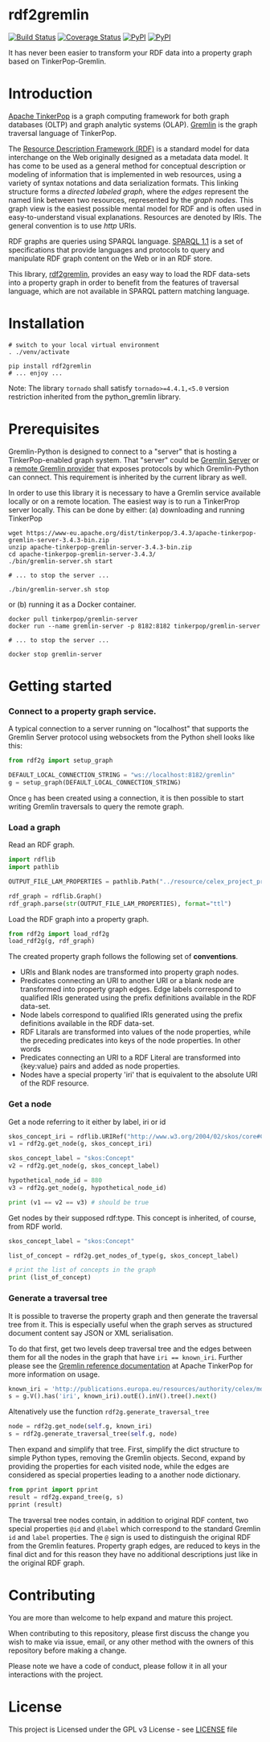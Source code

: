 # rdf2gremlin
[![Build Status](https://travis-ci.org/costezki/rdf2gremlin.svg?branch=master)](https://travis-ci.org/costezki/rdf2gremlin)
[![Coverage Status](https://coveralls.io/repos/github/costezki/rdf2gremlin/badge.svg?branch=master)](https://coveralls.io/github/costezki/rdf2gremlin?branch=master)
[![PyPI](https://img.shields.io/pypi/v/rdf2gremlin.svg)](https://pypi.python.org/pypi/rdf2gremlin)
[![PyPI](https://img.shields.io/pypi/pyversions/rdf2gremlin.svg)](https://pypi.python.org/pypi/rdf2gremlin)

It has never been easier to transform your RDF data into a property graph based on TinkerPop-Gremlin.



# Introduction
[Apache TinkerPop](<http://tinkerpop.apache.org>) is a graph computing framework for both graph databases (OLTP) and graph analytic systems (OLAP). [Gremlin](<http://tinkerpop.apache.org/gremlin.html>) is the graph traversal language of TinkerPop.

The [Resource Description Framework (RDF)]() is a standard model for data interchange on the Web originally designed as a metadata data model. It has come to be used as a general method for conceptual description or modeling of information that is implemented in web resources, using a variety of syntax notations and data serialization formats. This linking structure forms a *directed labeled graph*, where the *edges* represent the named link between two resources, represented by the *graph nodes*. This graph view is the easiest possible mental model for RDF and is often used in easy-to-understand visual explanations. Resources are denoted by IRIs. The general convention is to use *http* URIs. 

RDF graphs are queries using SPARQL language. [SPARQL 1.1](https://www.w3.org/TR/sparql11-query/) is a set of specifications that provide languages and protocols to query and manipulate RDF graph content on the Web or in an RDF store.    

This library, [rdf2gremlin](https://github.com/costezki/rdf2gremlin), provides an easy way to load the RDF data-sets into a property graph in order to benefit from the features of traversal language, which are not available in SPARQL pattern matching language. 

# Installation

```shell script
# switch to your local virtual environment 
. ./venv/activate

pip install rdf2gremlin
# ... enjoy ...
```

Note: The library `tornado` shall satisfy `tornado>=4.4.1,<5.0` version restriction inherited from the python_gremlin library. 


# Prerequisites

Gremlin-Python is designed to connect to a "server" that is hosting a TinkerPop-enabled graph system. That "server"
could be [Gremlin Server](http://tinkerpop.apache.org/docs/current/reference/#gremlin-server) or a [remote Gremlin provider](http://tinkerpop.apache.org/docs/current/reference/#connecting-rgp) that exposes protocols by which Gremlin-Python can connect. This requirement is inherited by the current library as well. 

In order to use this library it is necessary to have a Gremlin service available locally or on a remote location. The easiest way is to run a TinkerProp server locally. This can be done by either: 
(a) downloading and running TinkerPop 
 ```shell script
wget https://www-eu.apache.org/dist/tinkerpop/3.4.3/apache-tinkerpop-gremlin-server-3.4.3-bin.zip
unzip apache-tinkerpop-gremlin-server-3.4.3-bin.zip
cd apache-tinkerpop-gremlin-server-3.4.3/
./bin/gremlin-server.sh start
 
# ... to stop the server ...

./bin/gremlin-server.sh stop
```
or (b) running it as a Docker container.
```shell script
docker pull tinkerpop/gremlin-server
docker run --name gremlin-server -p 8182:8182 tinkerpop/gremlin-server

# ... to stop the server ...

docker stop gremlin-server
```

# Getting started

### Connect to a property graph service.
A typical connection to a server running on "localhost" that supports the Gremlin Server protocol using websockets from the Python shell looks like this:

```python
from rdf2g import setup_graph

DEFAULT_LOCAL_CONNECTION_STRING = "ws://localhost:8182/gremlin"
g = setup_graph(DEFAULT_LOCAL_CONNECTION_STRING)
```
Once `g` has been created using a connection, it is then possible to start writing Gremlin traversals to query the remote graph. 

### Load a graph

Read an RDF graph.

```python
import rdflib
import pathlib

OUTPUT_FILE_LAM_PROPERTIES = pathlib.Path("../resource/celex_project_properties_v2.ttl").resolve()

rdf_graph = rdflib.Graph()
rdf_graph.parse(str(OUTPUT_FILE_LAM_PROPERTIES), format="ttl")
``` 

Load the RDF graph into a property graph.

```python
from rdf2g import load_rdf2g
load_rdf2g(g, rdf_graph)
```

The created property graph follows the following set of **conventions**.

* URIs and Blank nodes are transformed into property graph nodes.
* Predicates connecting an URI to another URI or a blank node are transformed into property graph edges. Edge labels correspond to qualified IRIs generated using the prefix definitions available in the RDF data-set.
* Node labels correspond to qualified IRIs generated using the prefix definitions available in the RDF data-set.  
* RDF Litarals are transformed into values of the node properties, while the preceding predicates into keys of the node properties. In other words
* Predicates connecting an URI to a RDF Literal are transformed into {key:value} pairs and added as node properties.  
* Nodes have a special property 'iri' that is equivalent to the absolute URI of the RDF resource.
 
### Get a node

Get a node referring to it either by label, iri or id
```python
skos_concept_iri = rdflib.URIRef("http://www.w3.org/2004/02/skos/core#Concept")
v1 = rdf2g.get_node(g, skos_concept_iri)

skos_concept_label = "skos:Concept"
v2 = rdf2g.get_node(g, skos_concept_label)

hypothetical_node_id = 880
v3 = rdf2g.get_node(g, hypothetical_node_id)

print (v1 == v2 == v3) # should be true
```

Get nodes by their supposed rdf:type. This concept is inherited, of course, from RDF world.
```python
skos_concept_label = "skos:Concept"

list_of_concept = rdf2g.get_nodes_of_type(g, skos_concept_label)

# print the list of concepts in the graph
print (list_of_concept)
```
 
### Generate a traversal tree 

It is possible to traverse the property graph and then generate the traversal tree from it. This is especially useful when the graph serves as structured document content say JSON or XML serialisation.      

To do that first, get two levels deep traversal tree and the edges between them for all the nodes in the graph that have `iri == known_iri`. Further please see the [Gremlin reference documentation](http://tinkerpop.apache.org/docs/current/reference/#gremlin-python) at Apache TinkerPop for more information on usage.

```python
known_iri = 'http://publications.europa.eu/resources/authority/celex/md_CODE' 
s = g.V().has('iri', known_iri).outE().inV().tree().next()
```

Altenatively use the function `rdf2g.generate_traversal_tree`

```python
node = rdf2g.get_node(self.g, known_iri)
s = rdf2g.generate_traversal_tree(self.g, node)
```

Then expand and simplify that tree. First, simplify the dict structure to simple Python types, removing the Gremlin objects. Second, expand by providing the properties for each visited node, while the edges are considered as special properties leading to a another node dictionary.

```python
from pprint import pprint
result = rdf2g.expand_tree(g, s)
pprint (result)
```

The traversal tree nodes contain, in addition to original RDF content, two special properties `@id` and `@label` which correspond to the standard Gremlin `id` and `label` properties. The `@` sign is used to distinguish the original RDF from the Gremlin features. Property graph edges, are reduced to keys in the final dict and for this reason they have no additional descriptions just like in the original RDF graph.


# Contributing
You are more than welcome to help expand and mature this project. 

When contributing to this repository, please first discuss the change you wish to make via issue, email, or any other method with the owners of this repository before making a change.

Please note we have a code of conduct, please follow it in all your interactions with the project.

# License

This project is Licensed under the GPL v3 License - see [LICENSE](LICENSE) file
